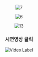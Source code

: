 <div align="center">
  
![7](https://github.com/mobileRobotTeam4/generalHospitalTemi_medical/assets/93467085/db949210-4c43-431f-8ee5-f4882b753d4e)
  
![6](https://github.com/mobileRobotTeam4/generalHospitalTemi_medical/assets/93467085/56e2c181-3b3d-407e-b887-f3be5e53fc9d)

![13](https://github.com/mobileRobotTeam4/generalHospitalTemi_medical/assets/93467085/c484263d-e815-4fd7-bed1-3ad98fa0c6eb)

 <h3>시연영상 클릭</h3>
 
[![Video Label](http://img.youtube.com/vi/RfmmBpg3jfA/0.jpg)](https://youtu.be/RfmmBpg3jfA)

</div>
